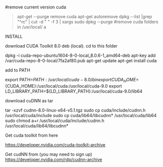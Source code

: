 #remove current version cuda

>apt-get --purge remove cuda
>apt-get autoremove
>dpkg --list |grep "^rc" | cut -d " " -f 3 | xargs sudo dpkg --purge
#remove cuda folders in /usr/local/ a

INSTALL

download CUDA Toolkit 8.0  deb (local). 
cd to this folder

dpkg -i cuda-repo-ubuntu1604-8-0-local_8.0.6-1_amd64-deb
apt-key add /var/cuda-repo-8-0-local/7fa2af80.pub
apt-get update
apt-get install cuda

add to PATH 

export PATH=${PATH}:/usr/local/cuda-8.0/bin
export CUDA_HOME=${CUDA_HOME}:/usr/local/cuda:/usr/local/cuda-9.0
export LD_LIBRARY_PATH=${LD_LIBRARY_PATH}:/usr/local/cuda-9.0/lib64

download cuDNN as tar

tar -xzvf cudnn-8.0-linux-x64-v5.1.tgz
sudo cp cuda/include/cudnn.h /usr/local/cuda/include
sudo cp cuda/lib64/libcudnn* /usr/local/cuda/lib64
sudo chmod a+r /usr/local/cuda/include/cudnn.h /usr/local/cuda/lib64/libcudnn*



Get cuda toolkit from here

https://developer.nvidia.com/cuda-toolkit-archive

Get cudNN from (you may need to sign up)
https://developer.nvidia.com/rdp/cudnn-archive
